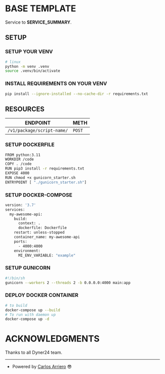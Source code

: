 # BASE TEMPLATE

Service to __SERVICE_SUMMARY__.

## SETUP

### SETUP YOUR VENV

```bash
# linux
python -m venv .venv
source .venv/bin/activate
```

### INSTALL REQUIREMENTS ON YOUR VENV

```bash
pip install --ignore-installed --no-cache-dir -r requirements.txt
```

## RESOURCES

ENDPOINT | METH
--|--
`/v1/package/script-name/` | `POST`


### SETUP DOCKERFILE
```bash
FROM python:3.11
WORKDIR /code
COPY . /code
RUN pip3 install -r requirements.txt
EXPOSE 4000
RUN chmod +x gunicorn_starter.sh
ENTRYPOINT [ "./gunicorn_starter.sh"]
```

### SETUP DOCKER-COMPOSE
```bash
version: '3.7'
services:
  my-awesome-api:
    build:
      context: .
      dockerfile: Dockerfile
    restart: unless-stopped
    container_name: my-awesome-api
    ports:
      - 4000:4000
    environment:
      MI_ENV_VARIABLE: "example"
```

### SETUP GUNICORN
```bash
#!/bin/sh
gunicorn --workers 2 --threads 2 -b 0.0.0.0:4000 main:app
```

### DEPLOY DOCKER CONTAINER
```bash
# to build
docker-compose up --build
# To run with daemon up
docker-compose up -d
```

# ACKNOWLEDGMENTS

Thanks to all Dyner24 team.

---

* Powered by [Carlos Arriero](mailto:desarrollo@dyner24.com) 😎